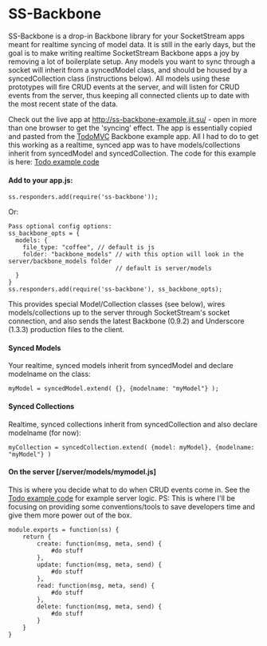 # SS-Backbone

SS-Backbone is a drop-in Backbone library for your SocketStream apps meant for realtime syncing of model data. It is still in the early days, but the goal is to make writing realtime SocketStream Backbone apps a joy by removing a lot of boilerplate setup. Any models you want to sync through a socket will inherit from a syncedModel class, and should be housed by a syncedCollection class (instructions below). All models using these prototypes will fire CRUD events at the server, and will listen for CRUD events from the server, thus keeping all connected clients up to date with the most recent state of the data.

Check out the live app at http://ss-backbone-example.jit.su/ - open in more than one browser to get the 'syncing' effect. The app is essentially copied and pasted from the [TodoMVC](http://todomvc.com) Backbone example app. All I had to do to get this working as a realtime, synced app was to have models/collections inherit from syncedModel and syncedCollection. The code for this example is here: [Todo example code](https://github.com/jkonowitch/ss-backbone/blob/master/examples/todo_example/)

#### Add to your app.js:
	ss.responders.add(require('ss-backbone'));

Or:

    Pass optional config options:
    ss_backbone_opts = {
      models: {
        file_type: "coffee", // default is js
        folder: "backbone_models" // with this option will look in the server/backbone_models folder
                                  // default is server/models
      }
    }
    ss.responders.add(require('ss-backbone'), ss_backbone_opts);

This provides special Model/Collection classes (see below), wires models/collections up to the server through SocketStream's socket connection, and also sends the latest Backbone (0.9.2) and Underscore (1.3.3) production files to the client.

#### Synced Models
Your realtime, synced models inherit from syncedModel and declare modelname on the class:

    myModel = syncedModel.extend( {}, {modelname: "myModel"} );

#### Synced Collections
Realtime, synced collections inherit from syncedCollection and also declare modelname (for now):

    myCollection = syncedCollection.extend( {model: myModel}, {modelname: "myModel"} )

#### On the server [/server/models/mymodel.js]
This is where you decide what to do when CRUD events come in. See the [Todo example code](https://github.com/jkonowitch/ss-backbone/blob/master/examples/todo_example/) for example server logic. PS: This is where I'll be focusing on providing some conventions/tools to save developers time and give them more power out of the box.

    module.exports = function(ss) {
      	return {
        	create: function(msg, meta, send) {
        		#do stuff
        	},
        	update: function(msg, meta, send) {
        		#do stuff
        	},
        	read: function(msg, meta, send) {
        		#do stuff
        	},
        	delete: function(msg, meta, send) {
        		#do stuff
        	}
        }
    }
